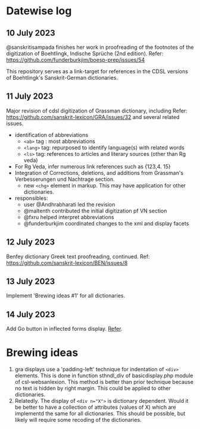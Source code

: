 # Datewise log

## 10 July 2023

@sanskritisampada finishes her work in proofreading of the footnotes
of the digitization of Boehtlingk, Indische Sprüche (2nd edition).
Refer: https://github.com/funderburkjim/boesp-prep/issues/54

This repository serves as a link-target for references in the CDSL versions of Boehtlingk's Sanskrit-German dictionaries.

## 11 July 2023

Major revision of cdsl digitization of Grassman dictionary, including
Refer: https://github.com/sanskrit-lexicon/GRA/issues/32  and several related issues.

* identification of abbreviations
  * `<ab>` tag : most abbreviations
  * `<lang>` tag: repurposed to identify language(s) with related words
  * `<ls>` tag:  references to articles and literary sources (other than Rg veda)
* For Rg Veda, infer numerous link references such as {123,4. 15}
* Integration of Corrections, deletions, and additions from Grassman's
  Verbesserungen und Nachtrage section.
  * new `<chg>` element in markup.  This may have application for other
   dictionaries.
* responsibles:
  * user @Andhrabharati led the revision
  * @maltenth contributed the initial digitization pf VN section
  * @fxru helped interpret abbreviations
  * @funderburkjim coordinated changes to the xml and display facets

## 12 July 2023
 Benfey dictionary Greek text proofreading, continued.
 Ref: https://github.com/sanskrit-lexicon/BEN/issues/8

## 13 July 2023
Implement 'Brewing ideas #1' for all dictionaries.

## 14 July 2023
Add Go button in inflected forms display. [Refer](https://github.com/sanskrit-lexicon/csl-inflect/issues/14).
# Brewing ideas
  1. gra displays use a 'padding-left' technique for indentation of `<div>` elements.  This is done in function sthndl_div of basicdisplay.php module of csl-websanlexion.
  This method is better than prior technique because no text is hidden by right margin.
   This could be applied to other dictionaries.
  3. Relatedly.  The display of  `<div n="X">` is dictionary dependent.  Would it be better to have a collection of
     attributes (values of X) which are implementd the same for all dictionaries.  This should be possible, but
     likely will require some recoding of the dictionaries.
  
  
